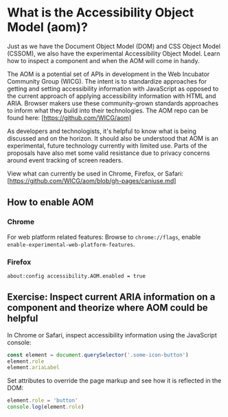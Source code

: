 # What is the Accessibility Object Model (aom)?

Just as we have the Document Object Model (DOM) and CSS Object Model (CSSOM), we also have the experimental Accessibility Object Model. Learn how to inspect a component and when the AOM will come in handy.

The AOM is a potential set of APIs in development in the Web Incubator Community Group (WICG). The
intent is to standardize approaches for getting and setting accessibility information with JavaScript
as opposed to the current approach of applying accessibility information with HTML and ARIA. Browser
makers use these community-grown standards approaches to inform what they build into their technologies. The AOM repo can be found here: [https://github.com/WICG/aom]

As developers and technologists, it's helpful to know what is being discussed and on the horizon.
It should also be understood that AOM is an experimental, future technology currently
with limited use. Parts of the proposals have also met some valid resistance due to privacy
concerns around event tracking of screen readers.

View what can currently be used in Chrome, Firefox, or Safari:
[https://github.com/WICG/aom/blob/gh-pages/caniuse.md]

## How to enable AOM

### Chrome

For web platform related features: Browse to `chrome://flags`, enable `enable-experimental-web-platform-features`.

### Firefox

`about:config accessibility.AOM.enabled = true`

## Exercise: Inspect current ARIA information on a component and theorize where AOM could be helpful

In Chrome or Safari, inspect accessibility information using the JavaScript console:

```javascript
const element = document.querySelector('.some-icon-button')
element.role
element.ariaLabel
```

Set attributes to override the page markup and see how it is reflected in the DOM:

```javascript
element.role = 'button'
console.log(element.role)
```